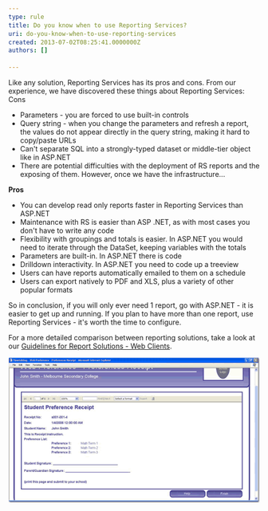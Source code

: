 ```yaml
---
type: rule
title: Do you know when to use Reporting Services?
uri: do-you-know-when-to-use-reporting-services
created: 2013-07-02T08:25:41.0000000Z
authors: []

---
```


Like any solution, Reporting Services has its pros and cons. From our experience, we have discovered these things about Reporting Services: Cons

- Parameters - you are forced to use built-in controls
- Query string - when you change the parameters and refresh a report, the values do not appear directly in the query string, making it hard to copy/paste URLs
- Can't separate SQL into a strongly-typed dataset or middle-tier object like in ASP.NET
- There are potential difficulties with the deployment of RS reports and the exposing of them. However, once we have the infrastructure...

**Pros**

- You can develop read only reports faster in Reporting Services than ASP.NET
- Maintenance with RS is easier than ASP .NET, as with most cases you don't have to write any code
- Flexibility with groupings and totals is easier. In ASP.NET you would need to iterate through the DataSet, keeping variables with the totals
- Parameters are built-in. In ASP.NET there is code
- Drilldown interactivity. In ASP.NET you need to code up a treeview
- Users can have reports automatically emailed to them on a schedule
- Users can export natively to PDF and XLS, plus a variety of other popular formats

So in conclusion, if you will only ever need 1 report, go with ASP.NET - it is easier to get up and running. If you plan to have more than one report, use Reporting Services - it's worth the time to configure.

For a more detailed comparison between reporting solutions, take a look at our [Guidelines for Report Solutions - Web Clients](http://www.ssw.com.au/ssw/Standards/DeveloperDotNet/guidelinesforreportingwebclient.aspx).


![ Reporting Services has built-in support for PDF/XLS export and can be embedded in your ASP.NET pages](RSRulesUseRS1.gif)
